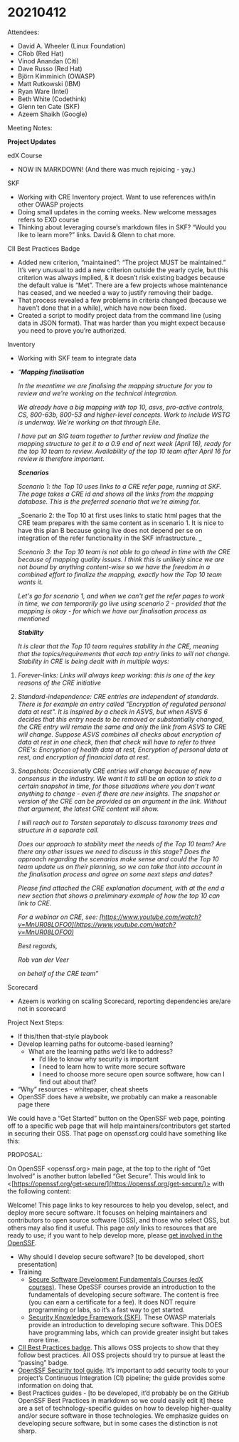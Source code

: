 # 20210412

Attendees:

* David A. Wheeler (Linux Foundation)
* CRob (Red Hat)
* Vinod Anandan (Citi)
* Dave Russo (Red Hat)
* Björn Kimminich (OWASP)
* Matt Rutkowski (IBM)
* Ryan Ware (Intel)
* Beth White (Codethink)
* Glenn ten Cate (SKF)
* Azeem Shaikh (Google) 

Meeting Notes:

**Project Updates**

edX Course

*  NOW IN MARKDOWN! (And there was much rejoicing - yay.)

SKF

* Working with CRE Inventory project.  Want to use references with/in other OWASP projects
* Doing small updates in the coming weeks.  New welcome messages refers to EXD course
* Thinking about leveraging course’s markdown files in SKF?  “Would you like to learn more?” links.  David & Glenn to chat more.

CII Best Practices Badge

* Added new criterion, “maintained”: “The project MUST be maintained.” It’s very unusual to add a new criterion outside the yearly cycle, but this criterion was always implied, & it doesn’t risk existing badges because the default value is “Met”. There are a few projects whose maintenance has ceased, and we needed a way to justify removing their badge.
* That process revealed a few problems in criteria changed (because we haven’t done that in a while), which have now been fixed.
* Created a script to modify project data from the command line (using data in JSON format). That was harder than you might expect because you need to prove you’re authorized.

Inventory

*  Working with SKF team to integrate data
* _“**Mapping finalisation**_

    _In the meantime we are finalising the mapping structure  for you to review and we're working on the technical integration._


    _We already have a big mapping with top 10, asvs, pro-active controls, CS, 800-63b, 800-53 and higher-level concepts. Work to include WSTG is underway. We're working on that through Elie._


    _I have put an SIG team together to further review and finalize the mapping structure to get it to a 0.9 end of next week (April 16), ready for the top 10 team to review. Availability of the top 10 team after April 16 for review is therefore important._


    **_Scenarios_**


    _Scenario 1: the Top 10 uses links to a CRE refer page, running at SKF. The page takes a CRE id and shows all the links from the mapping database. This is the preferred scenario that we're aiming for._


    _Scenario 2: the Top 10 at first uses links to static html pages that the CRE team prepares with the same content as in scenario 1. It is nice to have this plan B because going live does not depend per se on integration of the refer functionality in the SKF infrastructure. _


    _Scenario 3: the Top 10 team is not able to go ahead in time with the CRE because of mapping quality issues. I think this is unlikely since we are not bound by anything content-wise so we have the freedom in a combined effort to finalize the mapping, exactly how the Top 10 team wants it._


    _Let's go for scenario 1, and when we can't get the refer pages to work in time, we can temporarily go live using scenario 2 - provided that the mapping is okay - for which we have our finalisation process as mentioned_


    **_Stability_**


    _It is clear that the Top 10 team requires stability in the CRE, meaning that the topics/requirements that each top entry links to will not change. Stability in CRE is being dealt with in multiple ways:_

1. _Forever-links: Links will always keep working: this is one of the key reasons of the CRE initiative_
2. _Standard-independence: CRE entries are independent of standards. There is for example an entry called "Encryption of regulated personal data at rest". It is inspired by a check in ASVS, but when ASVS 6 decides that this entry needs to be removed or substantially changed, the CRE entry will remain the same and only the link from ASVS to CRE will change. Suppose ASVS combines all checks about encryption of data at rest in one check, then that check will have to refer to three CRE's: Encryption of health data at rest, Encryption of personal data at rest, and encryption of financial data at rest._
3. _Snapshots: Occasionally CRE entries will change because of new consensus in the industry. We want it to still  be an option to stick to a certain snapshot in time, for those situations where you don't want anything to change - even if there are new insights. The snapshot or version of the CRE can be provided as an argument in the link. Without that argument, the latest CRE content will show._

    _I will reach out to Torsten separately to discuss taxonomy trees and structure in a separate call._


    _Does our approach to stability meet the needs of the Top 10 team? Are there any other issues we need to discuss in this stage? Does the approach regarding the scenarios make sense and could the Top 10 team update us on their planning, so we can take that into account in the finalisation process and agree on some next steps and dates?_


    _Please find attached the CRE explanation document, with at the end a new section that shows a preliminary example of how the top 10 can link to CRE._


    _For a webinar on CRE, see: [https://www.youtube.com/watch?v=MnUR08LOFO0](https://www.youtube.com/watch?v=MnUR08LOFO0)_


    _Best regards,_


    _Rob van der Veer_


    _on behalf of the CRE team”_


Scorecard

* Azeem is working on scaling Scorecard, reporting dependencies are/are not in scorecard

Project Next Steps:

* If this/then that-style playbook
* Develop learning paths for outcome-based learning?
    * What are the learning paths we’d like to address?
        * I’d like to know why security is important
        * I need to learn how to write more secure software
        * I need to choose more secure open source software, how can I find out about that?
* “Why” resources - whitepaper, cheat sheets
* OpenSSF does have a website, we probably can make a reasonable page there

We could have a “Get Started” button on the OpenSSF web page, pointing off to a specific web page that will help maintainers/contributors get started in securing their OSS. That page on openssf.org could have something like this:

PROPOSAL:

On OpenSSF &lt;openssf.org> main page, at the top to the right of “Get Involved” is another button labelled “Get Secure”. This would link to &lt;[https://openssf.org/get-secure/](https://openssf.org/get-secure/)> with the following content:

Welcome! This page links to key resources to help you develop, select, and deploy more secure software. It focuses on helping maintainers and contributors to open source software (OSS), and those who select OSS, but others may also find it useful. This page _only_ links to resources that are ready to use; if you want to help develop more, please [get involved in the OpenSSF](https://openssf.org/getinvolved/).

* Why should I develop secure software? [to be developed, short presentation]
* Training
    * [Secure Software Development Fundamentals Courses (edX courses)](https://openssf.org/edx-courses/). These OpeSSF courses provide an introduction to the fundamentals of developing secure software. The content is free (you can earn a certificate for a fee). It does NOT require programming or labs, so it’s a fast way to get started.
    * [Security Knowledge Framework (SKF)](https://owasp.org/www-project-security-knowledge-framework/). These OWASP materials provide an introduction to developing secure software. This DOES have programming labs, which can provide greater insight but takes more time.
* [CII Best Practices badge](https://bestpractices.coreinfrastructure.org). This allows OSS projects to show that they follow best practices. All OSS projects should try to pursue at least the “passing” badge.
* [OpenSSF Security tool guide](https://github.com/ossf/wg-security-tooling/blob/main/guide.md). It’s important to add security tools to your project’s Continuous Integration (CI) pipeline; the guide provides some information on doing that.
* Best Practices guides - [to be developed, it’d probably be on the GitHub OpenSSF Best Practices in markdown so we could easily edit it] these are a set of technology-specific guides on how to develop higher-quality and/or secure software in those technologies. We emphasize guides on developing secure software, but in some cases the distinction is not sharp.
